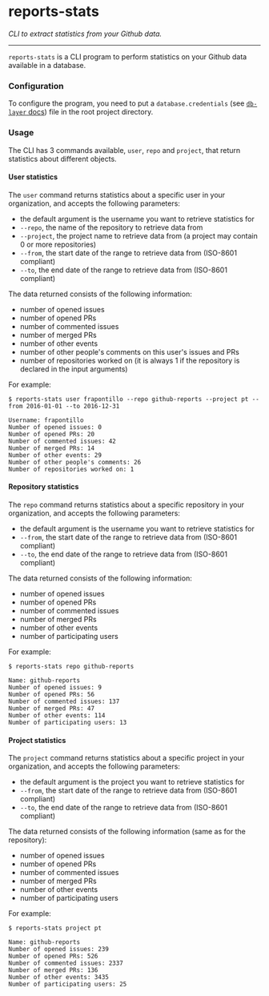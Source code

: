reports-stats
=============

_CLI to extract statistics from your Github data._

-------------

`reports-stats` is a CLI program to perform statistics on your Github data available in a database.

### Configuration

To configure the program, you need to put a `database.credentials` (see [`db-layer` docs](../db-layer/README.md#configuration)) file in the root
project directory.

### Usage

The CLI has 3 commands available, `user`, `repo` and `project`, that return statistics about different objects.

#### User statistics

The `user` command returns statistics about a specific user in your organization, and accepts the following parameters:

* the default argument is the username you want to retrieve statistics for
* `--repo`, the name of the repository to retrieve data from
* `--project`, the project name to retrieve data from (a project may contain 0 or more repositories)
* `--from`, the start date of the range to retrieve data from (ISO-8601 compliant)
* `--to`, the end date of the range to retrieve data from (ISO-8601 compliant)

The data returned consists of the following information:

* number of opened issues
* number of opened PRs
* number of commented issues
* number of merged PRs
* number of other events
* number of other people's comments on this user's issues and PRs
* number of repositories worked on (it is always 1 if the repository is declared in the input arguments)

For example:

```shell
$ reports-stats user frapontillo --repo github-reports --project pt --from 2016-01-01 --to 2016-12-31

Username: frapontillo
Number of opened issues: 0
Number of opened PRs: 20
Number of commented issues: 42
Number of merged PRs: 14
Number of other events: 29
Number of other people's comments: 26
Number of repositories worked on: 1
```

#### Repository statistics

The `repo` command returns statistics about a specific repository in your organization, and accepts the following parameters:

* the default argument is the username you want to retrieve statistics for
* `--from`, the start date of the range to retrieve data from (ISO-8601 compliant)
* `--to`, the end date of the range to retrieve data from (ISO-8601 compliant)

The data returned consists of the following information:

* number of opened issues
* number of opened PRs
* number of commented issues
* number of merged PRs
* number of other events
* number of participating users

For example:

```shell
$ reports-stats repo github-reports

Name: github-reports
Number of opened issues: 9
Number of opened PRs: 56
Number of commented issues: 137
Number of merged PRs: 47
Number of other events: 114
Number of participating users: 13
```

#### Project statistics

The `project` command returns statistics about a specific project in your organization, and accepts the following parameters:

* the default argument is the project you want to retrieve statistics for
* `--from`, the start date of the range to retrieve data from (ISO-8601 compliant)
* `--to`, the end date of the range to retrieve data from (ISO-8601 compliant)

The data returned consists of the following information (same as for the repository):

* number of opened issues
* number of opened PRs
* number of commented issues
* number of merged PRs
* number of other events
* number of participating users


For example:

```shell
$ reports-stats project pt

Name: github-reports
Number of opened issues: 239
Number of opened PRs: 526
Number of commented issues: 2337
Number of merged PRs: 136
Number of other events: 3435
Number of participating users: 25
```
